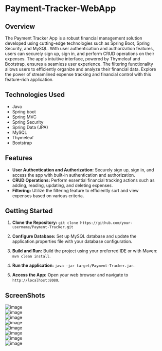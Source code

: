 
# Payment-Tracker-WebApp
## Overview
The Payment Tracker App is a robust financial management solution developed using cutting-edge technologies such as Spring Boot, Spring Security, and MySQL. With user authentication and authorization features, users can securely sign up, sign in, and perform CRUD operations on their expenses. The app's intuitive interface, powered by Thymeleaf and Bootstrap, ensures a seamless user experience. The filtering functionality allows users to efficiently organize and analyze their financial data. Explore the power of streamlined expense tracking and financial control with this feature-rich application.<br>

## Technologies Used
- Java
- Spring boot
- Spring MVC
- Spring Security
- Spring Data (JPA)
- MySQL
- Thymeleaf
- Bootstrap

## Features
- **User Authentication and Authorization:** Securely sign up, sign in, and access the app with built-in authentication and authorization.
- **CRUD Operations:** Perform essential financial tracking actions such as adding, reading, updating, and deleting expenses.
- **Filtering:** Utilize the filtering feature to efficiently sort and view expenses based on various criteria.

## Getting Started
1. **Clone the Repository:**
`git clone https://github.com/your-username/Payment-Tracker.git`

2. **Configure Database:**
Set up MySQL database and update the application.properties file with your database configuration.

3. **Build and Run:**
Build the project using your preferred IDE or with Maven:
`mvn clean install`.

4. **Run the application:**
`java -jar target/Payment-Tracker.jar`.

5. **Access the App:**
Open your web browser and navigate to `http://localhost:8080`.

## ScreenShots
![image](https://github.com/0-Yash-0/Payment-Tracker/assets/116195951/238fc899-205f-4c73-94d8-8964680bff4a)<br>
![image](https://github.com/0-Yash-0/Payment-Tracker/assets/116195951/532f52e9-b5d6-41b6-a693-0fd0d3ada7c7)<br>
![image](https://github.com/0-Yash-0/Payment-Tracker/assets/116195951/6cb0bec9-5572-4be6-9001-786195189bd3)<br>
![image](https://github.com/0-Yash-0/Payment-Tracker/assets/116195951/e9dfa281-a70b-45bc-b07a-9af4e595d88a)<br>
![image](https://github.com/0-Yash-0/Payment-Tracker/assets/116195951/418be66f-4d94-4244-a3a1-849fe9984752)<br>
![image](https://github.com/0-Yash-0/Payment-Tracker/assets/116195951/7dce0c5d-ab44-44a0-950c-d00216f414b5)<br>
![image](https://github.com/0-Yash-0/Payment-Tracker/assets/116195951/fb198c68-91ea-41e6-80b9-2fdd4a702f61)<br>
![image](https://github.com/0-Yash-0/Payment-Tracker/assets/116195951/ce8ed899-d9da-41aa-a0fe-a4f7d5bcd0a8)<br>
